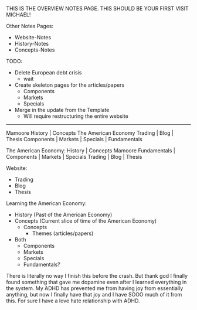 THIS IS THE OVERVIEW NOTES PAGE. THIS SHOULD BE YOUR FIRST VISIT MICHAEL!

Other Notes Pages:
- Website-Notes
- History-Notes
- Concepts-Notes

TODO:
- Delete European debt crisis
  - wait
- Create skeleton pages for the articles/papers
  - Components
  - Markets
  - Specials
- Merge in the update from the Template
  - Will require restructuring the entire website

-----------------------------------------------------------------

Mamoore                                                             History | Concepts The American Economy
Trading | Blog | Thesis                                      Components | Markets | Specials | Fundamentals


The American Economy: History | Concepts                                                          Mamoore
Fundamentals | Components | Markets | Specials                              Trading | Blog | Thesis


Website: 
- Trading
- Blog
- Thesis

Learning the American Economy: 
- History (Past of the American Economy)
- Concepts (Current slice of time of the American Economy)
  - Concepts
    - Themes (articles/papers)
- Both
  - Components
  - Markets
  - Specials
  - Fundamentals?

There is literally no way I finish this before the crash. But thank god I finally found something that gave me dopamine even after I learned everything in the system. My ADHD has prevented me from having joy from essentially anything, but now I finally have that joy and I have SOOO much of it from this. For sure I have a love hate relationship with ADHD.